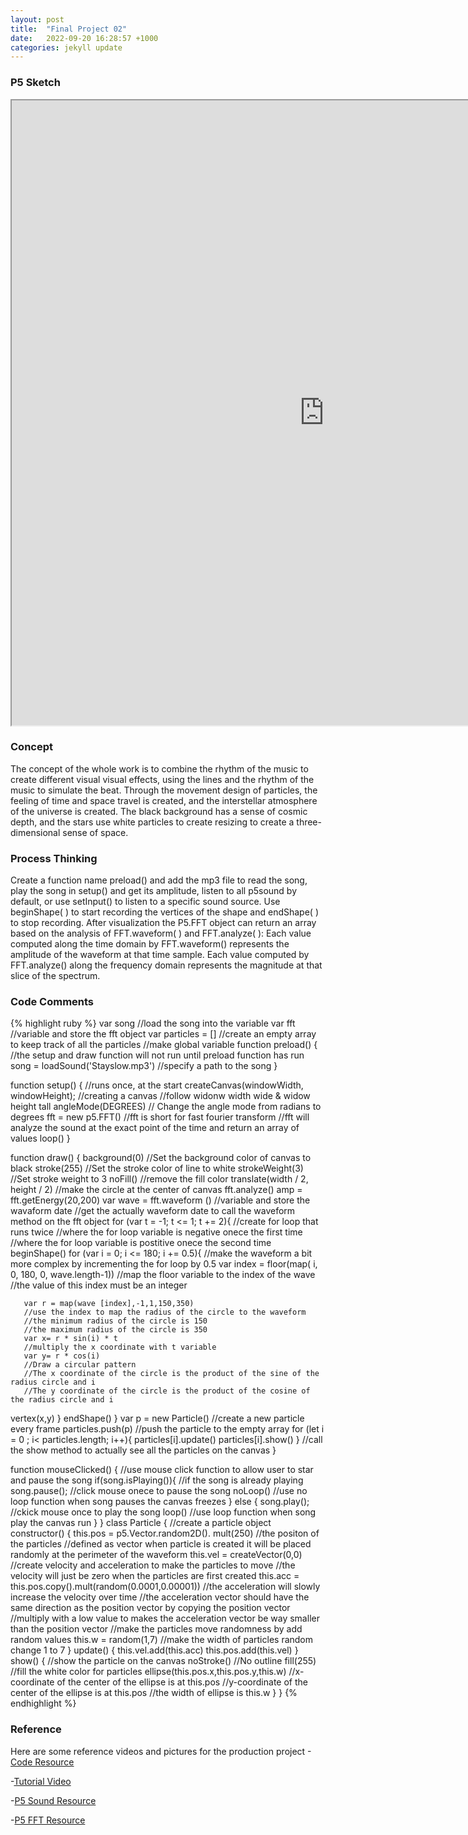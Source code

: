 ```yaml
---
layout: post
title:  "Final Project 02"
date:   2022-09-20 16:28:57 +1000
categories: jekyll update
---
```

### P5 Sketch
<iframe width=1000 height=1000 src="https://editor.p5js.org/GuiGui0v0/full/WWJF8vsYK"></iframe>

### Concept  
The concept of the whole work is to combine the rhythm of the music to create different visual visual effects, using the lines and the rhythm of the music to simulate the beat. Through the movement design of particles, the feeling of time and space travel is created, and the interstellar atmosphere of the universe is created. The black background has a sense of cosmic depth, and the stars use white particles to create resizing to create a three-dimensional sense of space.
### Process Thinking
Create a function name preload() and add the mp3 file to read the song, play the song in setup() and get its amplitude, listen to all p5sound by default, or use setInput() to listen to a specific sound source. Use beginShape( ) to start recording the vertices of the shape and endShape( ) to stop recording. After visualization the P5.FFT object can return an array based on the analysis of FFT.waveform( ) and FFT.analyze( ):
Each value computed along the time domain by FFT.waveform() represents the amplitude of the waveform at that time sample. 
Each value computed by FFT.analyze() along the frequency domain represents the magnitude at that slice of the spectrum.
### Code Comments

{% highlight ruby %}
var song
//load the song into the variable
var fft
//variable and store the fft object
var particles = []
//create an empty array to keep track of all the particles
//make global variable
function preload() {
  //the setup and draw function will not run until preload function has run
  song = loadSound('Stayslow.mp3')
  //specify a path to the song
}

function setup() {
    //runs once, at the start
  createCanvas(windowWidth, windowHeight);
    //creating a canvas
    //follow widonw width wide & widow height tall
  angleMode(DEGREES)
    // Change the angle mode from radians to degrees
    fft = new p5.FFT()
    //fft is short for fast fourier transform
    //fft will analyze the sound at the exact point of the time and return an array of values
  loop()
}

function draw() {
  background(0)
  //Set the background color of canvas to black
  stroke(255)
  //Set the stroke color of line to white
  strokeWeight(3)
  //Set stroke weight to 3 
  noFill()
  //remove the fill color
  translate(width / 2, height / 2)
  //make the circle at the center of canvas
    fft.analyze()
    amp = fft.getEnergy(20,200)
  var wave = fft.waveform ()
  //variable and store the wavaform date
  //get the actually waveform date to call the waveform method on the fft object
  for (var t = -1; t <= 1; t += 2){
  //create for loop that runs twice
  //where the for loop variable is negative onece the first time
  //where the for loop variable is postitive onece the second time
  beginShape()
  for (var i = 0; i <= 180; i += 0.5){
    //make the waveform a bit more complex by incrementing the for loop by 0.5
	   var index = floor(map( i, 0, 180, 0, wave.length-1))
       //map the floor variable to the index of the wave
       //the value of this index must be an integer
       
       var r = map(wave [index],-1,1,150,350)
       //use the index to map the radius of the circle to the waveform
       //the minimum radius of the circle is 150
       //the maximum radius of the circle is 350
       var x= r * sin(i) * t
       //multiply the x coordinate with t variable
	   var y= r * cos(i)
       //Draw a circular pattern
       //The x coordinate of the circle is the product of the sine of the radius circle and i
       //The y coordinate of the circle is the product of the cosine of the radius circle and i
  vertex(x,y)
      }
  endShape()
      }
  var p = new Particle()
  //create a new particle every frame
    particles.push(p)
  //push the particle to the empty array
  for (let i = 0 ; i< particles.length; i++){
    particles[i].update()
    particles[i].show() } 
  //call the show method to actually see all the particles on the canvas
}

function mouseClicked() {
    //use mouse click function to allow user to star and pause the song
	if(song.isPlaying()){
    //if the song is already playing
      song.pause();
    //click mouse onece to pause the song
      noLoop()
    //use no loop function when song pauses the canvas freezes
	} else {
	  song.play();
    //ckick mouse once to play the song
      loop()
    //use loop function when song play the canvas run
	}
}
class Particle {
  //create a particle object
  constructor() {
    this.pos = p5.Vector.random2D(). mult(250)
    //the positon of the particles
    //defined as vector when particle is created it will be placed randomly at the perimeter of the waveform
    this.vel = createVector(0,0)
    //create velocity and acceleration to make the particles to move
    //the velocity will just be zero when the particles are first created
    this.acc = this.pos.copy().mult(random(0.0001,0.00001))
    //the acceleration will slowly increase the velocity over time
    //the acceleration vector should have the same direction as the position vector by copying the position vector
    //multiply with a low value to makes the acceleration vector be way smaller than the position vector
    //make the particles move randomness by add random values 
    this.w = random(1,7)
    //make the width of particles random change 1 to 7
  }
  update() {
    this.vel.add(this.acc)
    this.pos.add(this.vel)
  }
  show() {
    //show the particle on the canvas
    noStroke()
    //No outline
    fill(255)
    //fill the white color for particles
    ellipse(this.pos.x,this.pos.y,this.w)
    //x-coordinate of the center of the ellipse is at this.pos
    //y-coordinate of the center of the ellipse is at this.pos
    //the width of ellipse is this.w
  }
}
{% endhighlight %}

### Reference
Here are some reference videos and pictures for the production project
-[Code Resource](https://github.com/jeff2957/Music-Visualization--shader-ball-/blob/master/sketch.js)

-[Tutorial Video](https://www.youtube.com/watch?v=2O3nm0Nvbi4&list=PLA4rGu8NPxE_VigzfGujzrJf9LZv7tx_I&index=8)

-[P5 Sound Resource](https://p5js.org/reference/#/libraries/p5.sound)

-[P5 FFT Resource](https://p5js.org/reference/#/p5.FFT)